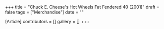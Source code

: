 +++
title = "Chuck E. Cheese's Hot Wheels Fat Fendered 40 (2001)"
draft = false
tags = ["Merchandise"]
date = ""

[Article]
contributors = []
gallery = []
+++